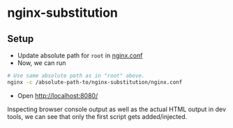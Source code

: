 # nginx-substitution

## Setup

* Update absolute path for `root` in [nginx.conf](https://github.com/searchingforlife/nginx-substitution/blob/main/nginx.conf#L12)
* Now, we can run

```sh
# Use same absolute path as in "root" above.
nginx -c /absolute-path-to/nginx-substitution/nginx.conf
```

* Open [http://localhost:8080/](http://localhost:8080/)

Inspecting browser console output as well as the actual HTML output in dev tools, we can see that only the first script gets added/injected.
